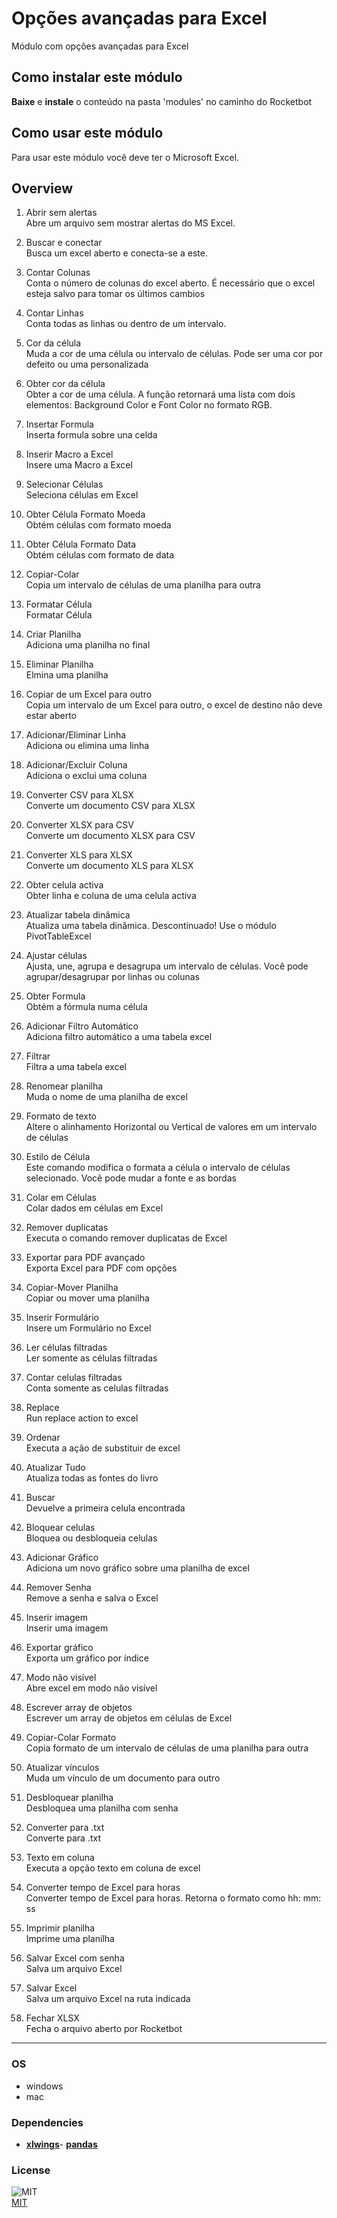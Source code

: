 



# Opções avançadas para Excel
  
Módulo com opções avançadas para Excel

## Como instalar este módulo
  
__Baixe__ e __instale__ o conteúdo na pasta 'modules' no caminho do Rocketbot  

## Como usar este módulo
Para usar este módulo você deve ter o Microsoft Excel.

## Overview

1. Abrir sem alertas  
Abre um arquivo sem mostrar alertas do MS Excel.

2. Buscar e conectar  
Busca um excel aberto e conecta-se a este.

3. Contar Colunas  
Conta o número de colunas do excel aberto. É necessário que o excel esteja salvo para tomar os últimos cambios

4. Contar Linhas  
Conta todas as linhas ou dentro de um intervalo.

5. Cor da célula  
Muda a cor de uma célula ou intervalo de células. Pode ser uma cor por defeito ou uma personalizada

6. Obter cor da célula  
Obter a cor de uma célula. A função retornará uma lista com dois elementos: Background Color e Font Color no formato 
RGB.

7. Insertar Formula  
Inserta formula sobre una celda 

8. Inserir Macro a Excel  
Insere uma Macro a Excel

9. Selecionar Células  
Seleciona células em Excel

10. Obter Célula Formato Moeda  
Obtém células com formato moeda

11. Obter Célula Formato Data  
Obtém células com formato de data

12. Copiar-Colar  
Copia um intervalo de células de uma planilha para outra

13. Formatar Célula  
Formatar Célula

14. Criar Planilha  
Adiciona uma planilha no final

15. Eliminar Planilha  
Elmina uma planilha

16. Copiar de um Excel para outro  
Copia um intervalo de um Excel para outro, o excel de destino não deve estar aberto

17. Adicionar/Eliminar Linha  
Adiciona ou elimina uma linha

18. Adicionar/Excluir Coluna  
Adiciona o exclui uma coluna

19. Converter CSV para XLSX  
Converte um documento CSV para XLSX

20. Converter XLSX para CSV  
Converte um documento XLSX para CSV

21. Converter XLS para XLSX  
Converte um documento XLS para XLSX

22. Obter celula activa  
Obter linha e coluna de uma celula activa

23. Atualizar tabela dinâmica  
Atualiza uma tabela dinâmica. Descontinuado! Use o módulo PivotTableExcel

24. Ajustar células  
Ajusta, une, agrupa e desagrupa um intervalo de células. Você pode agrupar/desagrupar por linhas ou colunas

25. Obter Formula  
Obtém a fórmula numa célula

26. Adicionar Filtro Automático  
Adiciona filtro automático a uma tabela excel

27. Filtrar  
Filtra a uma tabela excel

28. Renomear planilha  
Muda o nome de uma planilha de excel

29. Formato de texto  
Altere o alinhamento Horizontal ou Vertical de valores em um intervalo de células

30. Estilo de Célula  
Este comando modifica o formata a célula o intervalo de células selecionado. Você pode mudar a fonte e as bordas

31. Colar em Células  
Colar dados em células em Excel

32. Remover duplicatas  
Executa o comando remover duplicatas de Excel

33. Exportar para PDF avançado  
Exporta Excel para PDF com opções

34. Copiar-Mover Planilha  
Copiar ou mover uma planilha

35. Inserir Formulário  
Insere um Formulário no Excel

36. Ler células filtradas  
Ler somente as células filtradas

37. Contar celulas filtradas  
Conta somente as celulas filtradas

38. Replace  
Run replace action to excel 

39. Ordenar  
Executa a ação de substituir de excel

40. Atualizar Tudo  
Atualiza todas as fontes do livro

41. Buscar  
Devuelve a primeira celula encontrada

42. Bloquear celulas  
Bloquea ou desbloqueia celulas

43. Adicionar Gráfico  
Adiciona um novo gráfico sobre uma planilha de excel

44. Remover Senha  
Remove a senha e salva o Excel

45. Inserir imagem  
Inserir uma imagem

46. Exportar gráfico  
Exporta um gráfico por índice

47. Modo não visível  
Abre excel em modo não visível

48. Escrever array de objetos  
Escrever um array de objetos em células de Excel

49. Copiar-Colar Formato  
Copia formato de um intervalo de células de uma planilha para outra

50. Atualizar vínculos  
Muda um vínculo de um documento para outro

51. Desbloquear planilha  
Desbloquea uma planilha com senha

52. Converter para .txt  
Converte para .txt

53. Texto em coluna  
Executa a opção texto em coluna de excel

54. Converter tempo de Excel para horas  
Converter tempo de Excel para horas. Retorna o formato como hh: mm: ss

55. Imprimir planilha  
Imprime uma planilha

56. Salvar Excel com senha  
Salva um arquivo Excel

57. Salvar Excel  
Salva um arquivo Excel na ruta indicada

58. Fechar XLSX  
Fecha o arquivo aberto por Rocketbot   

----
### OS

- windows
- mac

### Dependencies
- [**xlwings**](https://pypi.org/project/xlwings/)- [**pandas**](https://pypi.org/project/pandas/)
### License
  
![MIT](https://camo.githubusercontent.com/107590fac8cbd65071396bb4d04040f76cde5bde/687474703a2f2f696d672e736869656c64732e696f2f3a6c6963656e73652d6d69742d626c75652e7376673f7374796c653d666c61742d737175617265)  
[MIT](http://opensource.org/licenses/mit-license.ph)